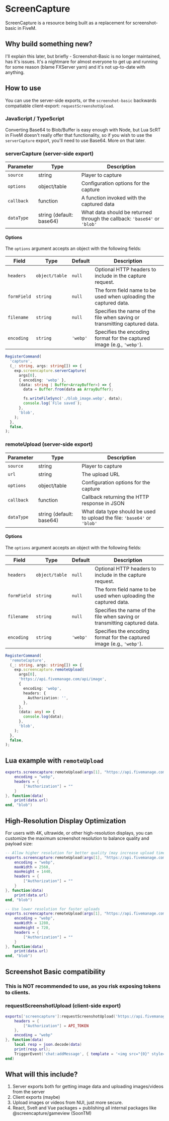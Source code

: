 # ScreenCapture

ScreenCapture is a resource being built as a replacement for screenshot-basic in FiveM.

## Why build something new?

I'll explain this later, but briefly - Screenshot-Basic is no longer maintained, has it's issues. It's a nightmare for almost everyone to get up and running for some reason (blame FXServer yarn) and it's not up-to-date with anything.

## How to use

You can use the server-side exports, or the `screenshot-basic` backwards compatiable client-export: `requestScreenshotUpload`.

### JavaScript / TypeScript

Converting Base64 to Blob/Buffer is easy enough with Node, but Lua ScRT in FiveM doesn't really offer that functionality, so if you wish to use the `serverCapture` export, you'll need to use Base64. More on that later.

### serverCapture (server-side export)

| Parameter  | Type                     | Description                                                               |
| ---------- | ------------------------ | ------------------------------------------------------------------------- |
| `source`   | string                   | Player to capture                                                         |
| `options`  | object/table             | Configuration options for the capture                                     |
| `callback` | function                 | A function invoked with the captured data                                 |
| `dataType` | string (default: base64) | What data should be returned through the callback: `'base64'` or `'blob'` |

#### Options

The `options` argument accepts an object with the following fields:

| Field       | Type           | Default  | Description                                                               |
| ----------- | -------------- | -------- | ------------------------------------------------------------------------- |
| `headers`   | `object/table` | `null`   | Optional HTTP headers to include in the capture request.                  |
| `formField` | `string`       | `null`   | The form field name to be used when uploading the captured data.          |
| `filename`  | `string`       | `null`   | Specifies the name of the file when saving or transmitting captured data. |
| `encoding`  | `string`       | `'webp'` | Specifies the encoding format for the captured image (e.g., `'webp'`).    |

```ts
RegisterCommand(
  'capture',
  (_: string, args: string[]) => {
    exp.screencapture.serverCapture(
      args[0],
      { encoding: 'webp' },
      (data: string | Buffer<ArrayBuffer>) => {
        data = Buffer.from(data as ArrayBuffer);

        fs.writeFileSync('./blob_image.webp', data);
        console.log(`File saved`);
      },
      'blob',
    );
  },
  false,
);
```

### remoteUpload (server-side export)

| Parameter  | Type                     | Description                                                              |
| ---------- | ------------------------ | ------------------------------------------------------------------------ |
| `source`   | string                   | Player to capture                                                        |
| `url`      | string                   | The upload URL                                                           |
| `options`  | object/table             | Configuration options for the capture                                    |
| `callback` | function                 | Callback returning the HTTP response in JSON                             |
| `dataType` | string (default: base64) | What data type should be used to upload the file: `'base64'` or `'blob'` |

#### Options

The `options` argument accepts an object with the following fields:

| Field       | Type           | Default  | Description                                                               |
| ----------- | -------------- | -------- | ------------------------------------------------------------------------- |
| `headers`   | `object/table` | `null`   | Optional HTTP headers to include in the capture request.                  |
| `formField` | `string`       | `null`   | The form field name to be used when uploading the captured data.          |
| `filename`  | `string`       | `null`   | Specifies the name of the file when saving or transmitting captured data. |
| `encoding`  | `string`       | `'webp'` | Specifies the encoding format for the captured image (e.g., `'webp'`).    |

```ts
RegisterCommand(
  'remoteCapture',
  (_: string, args: string[]) => {
    exp.screencapture.remoteUpload(
      args[0],
      'https://api.fivemanage.com/api/image',
      {
        encoding: 'webp',
        headers: {
          Authorization: '',
        },
      },
      (data: any) => {
        console.log(data);
      },
      'blob',
    );
  },
  false,
);
```

## Lua example with `remoteUpload`

```lua
exports.screencapture:remoteUpload(args[1], "https://api.fivemanage.com/api/image", {
    encoding = "webp",
    headers = {
        ["Authorization"] = ""
    }
}, function(data)
    print(data.url)
end, "blob")
```

## High-Resolution Display Optimization

For users with 4K, ultrawide, or other high-resolution displays, you can customize the maximum screenshot resolution to balance quality and payload size:

```lua
-- Allow higher resolution for better quality (may increase upload time)
exports.screencapture:remoteUpload(args[1], "https://api.fivemanage.com/api/image", {
    encoding = "webp",
    maxWidth = 2560,
    maxHeight = 1440,
    headers = {
        ["Authorization"] = ""
    }
}, function(data)
    print(data.url)
end, "blob")

-- Use lower resolution for faster uploads
exports.screencapture:remoteUpload(args[1], "https://api.fivemanage.com/api/image", {
    encoding = "webp",
    maxWidth = 1280,
    maxHeight = 720,
    headers = {
        ["Authorization"] = ""
    }
}, function(data)
    print(data.url)
end, "blob")
```

## Screenshot Basic compatibility

### This is NOT recommended to use, as you risk exposing tokens to clients.

### requestScreenshotUpload (client-side export)

```lua
exports['screencapture']:requestScreenshotUpload('https://api.fivemanage.com/api/image', 'file', {
    headers = {
        ["Authorization"] = API_TOKEN
    },
    encoding = "webp"
}, function(data)
    local resp = json.decode(data)
    print(resp.url);
    TriggerEvent('chat:addMessage', { template = '<img src="{0}" style="max-width: 300px;" />', args = { resp.url } })
end)
```

## What will this include?

1. Server exports both for getting image data and uploading images/videos from the server
2. Client exports (maybe)
3. Upload images or videos from NUI, just more secure.
4. React, Svelt and Vue packages + publishing all internal packages like @screencapture/gameview (SoonTM)

